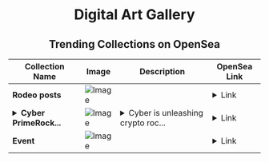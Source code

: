 <div align="center">

# Digital Art Gallery

## Trending Collections on OpenSea

| Collection Name                       | Image                                                                                     | Description                       | OpenSea Link                                                                                          |
|---------------------------------------|-------------------------------------------------------------------------------------------|-----------------------------------|--------------------------------------------------------------------------------------------------------|
| **Rodeo posts** | ![Image](https://i.seadn.io/s/raw/files/e26ea9dd4f4a51962f3ee90d0cc3045a.jpg?w=500&auto=format?w=200&auto=format) |  | <details><summary>Link</summary>[Rodeo posts](https://opensea.io/collection/rodeo-posts-12926)</details> |
| **<details><summary>Cyber PrimeRock...</summary>Cyber PrimeRocket</details>** | ![Image](https://i.seadn.io/s/raw/files/8c4918af7e533bb43268eb32670b92bf.jpg?w=500&auto=format?w=200&auto=format) | <details><summary>Cyber is unleashing crypto roc...</summary>Cyber is unleashing crypto rockets</details> | <details><summary>Link</summary>[Cyber PrimeRocket](https://opensea.io/collection/cyber-primerocket)</details> |
| **Event** | ![Image](https://i.seadn.io/s/raw/files/a837708742ad8afcb35eb60ba787976d.jpg?w=500&auto=format?w=200&auto=format) |  | <details><summary>Link</summary>[Event](https://opensea.io/collection/event-41655)</details> |

</div>